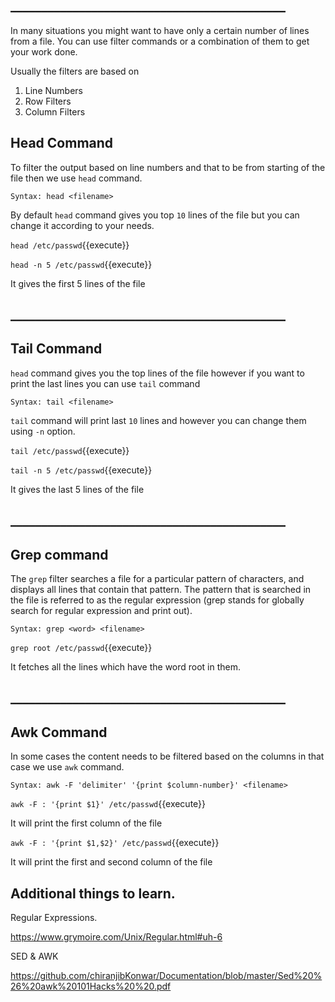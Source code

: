 ## ____________________________________________

In many situations you might want to have only a certain number of lines from a file. You can use filter commands or a combination of them to get your work done.

Usually the filters are based on 

  1. Line Numbers
  2. Row Filters
  3. Column Filters

## Head Command

To filter the output based on line numbers and that to be from starting of the file then we use `head` command.

`Syntax: head <filename>`

By default `head` command gives you top `10` lines of the file but you can change it according to your needs.

`head /etc/passwd`{{execute}}

`head -n 5 /etc/passwd`{{execute}} 

It gives the first 5 lines of the file

## ____________________________________________

## Tail Command

`head` command gives you the top lines of the file however if you want to print the last lines you can use `tail` command

`Syntax: tail <filename>`

`tail` command will print last `10` lines and however you can change them using `-n` option.

`tail /etc/passwd`{{execute}}

`tail -n 5 /etc/passwd`{{execute}} 

It gives the last 5 lines of the file

## ____________________________________________

## Grep command

The `grep` filter searches a file for a particular pattern of characters, and displays all lines that contain that pattern. The pattern that is searched in the file is referred to as the regular expression (grep stands for globally search for regular expression and print out).

`Syntax: grep <word> <filename>`

`grep root /etc/passwd`{{execute}} 

It fetches all the lines which have the word root in them.

## ____________________________________________

## Awk Command

In some cases the content needs to be filtered based on the columns in that case we use `awk` command.

`Syntax: awk -F 'delimiter' '{print $column-number}' <filename>`

`awk -F : '{print $1}' /etc/passwd`{{execute}} 

It will print the first column of the file

`awk -F : '{print $1,$2}' /etc/passwd`{{execute}} 

It will print the first and second column of the file


## Additional things to learn.

Regular Expressions.

https://www.grymoire.com/Unix/Regular.html#uh-6

SED & AWK

https://github.com/chiranjibKonwar/Documentation/blob/master/Sed%20%26%20awk%20101Hacks%20%20.pdf